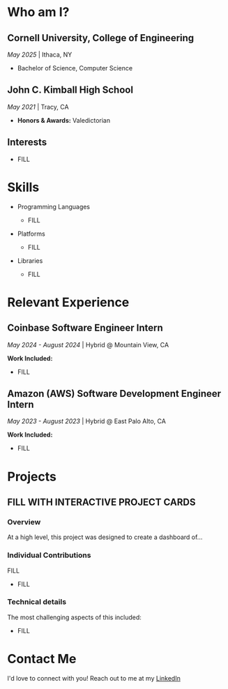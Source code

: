 # Who am I?

## Cornell University, College of Engineering
_May 2025_  \| Ithaca, NY
- Bachelor of Science, Computer Science
  
## John C. Kimball High School
_May 2021_ \| Tracy, CA  
- **Honors & Awards:** Valedictorian

## Interests
- FILL

# Skills

* Programming Languages
  * FILL

* Platforms
  * FILL

* Libraries
  * FILL


# Relevant Experience

## Coinbase Software Engineer Intern
_May 2024 - August 2024_ \| Hybrid @ Mountain View, CA
  
**Work Included:** 
- FILL

## Amazon (AWS) Software Development Engineer Intern
_May 2023 - August 2023_ \| Hybrid @ East Palo Alto, CA
  
**Work Included:** 
- FILL

# Projects

## FILL WITH INTERACTIVE PROJECT CARDS

### Overview

At a high level, this project was designed to create a dashboard of...


### Individual Contributions
FILL
- FILL
  
### Technical details
The most challenging aspects of this included:
- FILL

# Contact Me
I'd love to connect with you! Reach out to me at my [LinkedIn](www.linkedin.com/in/natantaklilu)

